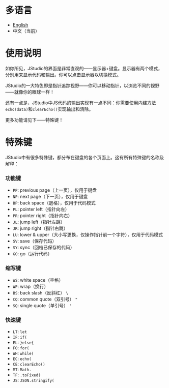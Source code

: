 # 多语言
- [English](https://github.com/jwhgzs/vepp-jstudio/blob/master/README.md)
- 中文（当前）

# 使用说明

如你所见，JStudio的界面是非常直观的——显示器+键盘。显示器有两个模式，分别用来显示代码和输出。你可以点击显示器以切换模式。

JStudio的一大特色即是指针追踪视野——你可以移动指针，以浏览不同的视野——就像你的眼球一样！

还有一点是，JStudio中JS代码的输出实现有一点不同：你需要使用内建方法`echo(data)`和`clearEcho()`实现输出和清除。

更多功能请见下——特殊键！

# 特殊键

JStudio中有很多特殊键，都分布在键盘的各个页面上。这有所有特殊键的名称及解释：

### 功能键
- `PP`: previous page（上一页），仅用于键盘
- `NP`: next page（下一页），仅用于键盘
- `BP`: back space（退格），仅用于代码模式
- `PL`: pointer left（指针向左）
- `PR`: pointer right（指针向右）
- `JL`: jump left（指针左跳）
- `JR`: jump right（指针右跳）
- `LU`: lower & upper（大小写更换，仅操作指针前一个字符），仅用于代码模式
- `SV`: save（保存代码）
- `SY`: sync（回档已保存的代码）
- `GO`: go（运行代码）

### 缩写键
- `WS`: white space（空格）
- `WP`: wrap（换行）
- `BS`: back slash（反斜杠） `\`
- `CQ`: common quote（双引号） `"`
- `SQ`: single quote（单引号） `'`

### 快速键
- `LT`: `let `
- `IF`: `if(`
- `EL`: `}else{`
- `FO`: `for(`
- `WH`: `while(`
- `EC`: `echo(`
- `CE`: `clearEcho()`
- `MT`: `Math.`
- `TF`: `.toFixed(`
- `JS`: `JSON.stringify(`